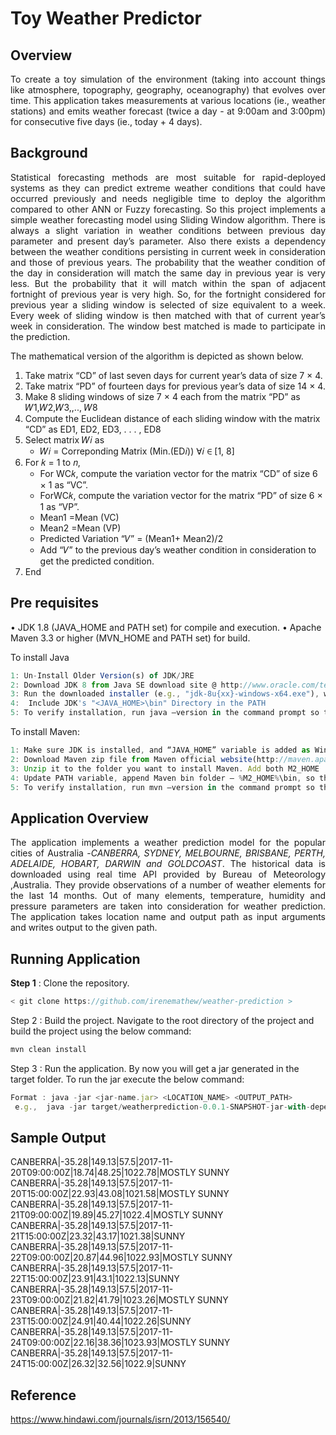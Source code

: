 Toy Weather Predictor
===================
Overview
-------------
<p align="justify">To create a toy simulation of the environment (taking into account things like atmosphere, topography, geography, oceanography) that evolves over time. This application takes measurements at various locations (ie., weather stations) and emits weather forecast (twice a day - at 9:00am and 3:00pm) for consecutive five days (ie., today + 4 days). </p>

Background
-----------------
<p align="justify">Statistical forecasting methods are most suitable for rapid-deployed systems as they can predict extreme weather conditions that could have occurred previously and needs negligible time to deploy the algorithm compared to other ANN or Fuzzy forecasting. So this project implements a simple weather forecasting model using Sliding Window algorithm. There is always a slight variation in weather conditions between previous day parameter and present day’s parameter. Also there exists a dependency between the weather conditions persisting in current week in consideration and those of previous years.
The probability that the weather condition of the day in consideration will match the same day in previous year is very less. But the probability that it will match within the span of adjacent fortnight of previous year is very high. So, for the fortnight considered for previous year a sliding window is selected of size equivalent to a week. Every week of sliding window is then matched with that of current year’s week in consideration. The window best matched is made to participate in the prediction.</p>

The mathematical version of the algorithm is depicted as shown below.
1. Take matrix “CD” of last seven days for current year’s data of size 7 × 4.
2. Take matrix “PD” of fourteen days for previous year’s data of size 14 × 4.
3. Make 8 sliding windows of size 7 × 4 each from the matrix “PD” as 𝑊1,𝑊2,𝑊3,,.., 𝑊8
4. Compute the Euclidean distance of each sliding window with the matrix “CD” as ED1, ED2, ED3, . . . , ED8
5. Select matrix 𝑊𝑖 as
	*	𝑊𝑖 = Correponding Matrix (Min.(ED𝑖))
		∀𝑖 ∈ [1, 8]
6. For 𝑘 = 1 to 𝑛,
	* For WC𝑘, compute the variation vector for the matrix “CD” of size 6 × 1 as “VC”.
	* ForWC𝑘, compute the variation vector for the matrix “PD” of size 6 × 1 as “VP”.
	* Mean1 =Mean (VC)
	* Mean2 =Mean (VP)
	* Predicted Variation “𝑉” = (Mean1+ Mean2)/2
	* Add “𝑉” to the previous day’s weather condition in consideration to get the predicted condition.
7. End

Pre requisites
--------------------
•	JDK 1.8 (JAVA_HOME and PATH set) for compile and execution.
•	Apache Maven 3.3 or higher (MVN_HOME and PATH set) for build.


To install Java
```javascript
1: Un-Install Older Version(s) of JDK/JRE
2: Download JDK 8 from Java SE download site @ http://www.oracle.com/technetwork/java/javase/downloads/index.html
3: Run the downloaded installer (e.g., "jdk-8u{xx}-windows-x64.exe"), which installs both the JDK and JRE.
4:  Include JDK's "<JAVA_HOME>\bin" Directory in the PATH
5: To verify installation, run java –version in the command prompt so that the version is displayed.
```

To install Maven:
```javascript
1: Make sure JDK is installed, and “JAVA_HOME” variable is added as Windows environment variable.
2: Download Maven zip file from Maven official website(http://maven.apache.org/download.cgi). 
3: Unzip it to the folder you want to install Maven. Add both M2_HOME  variables in the Windows environment, and point it to your Maven folder.
4: Update PATH variable, append Maven bin folder – %M2_HOME%\bin, so that you can run the Maven’s command everywhere.
5: To verify installation, run mvn –version in the command prompt so that the version is displayed.
```

Application Overview
-------------------------------

<p align="justify">The application implements a weather prediction model for the popular cities of Australia -<i>CANBERRA, SYDNEY, MELBOURNE, BRISBANE, PERTH, ADELAIDE, HOBART, DARWIN and GOLDCOAST</i>. The historical data is downloaded using real time API provided by Bureau of Meteorology ,Australia. They provide observations of a number of weather elements for the last 14 months. Out of many elements, temperature, humidity and pressure parameters are taken into consideration for weather prediction. The application takes location name and output path as input arguments and writes output to the given path. </p>

Running Application
-------------------------------
<b>Step 1</b> : Clone the repository.
```javascript
< git clone https://github.com/irenemathew/weather-prediction >
```
Step 2 : Build the project.
Navigate to the root directory of the project and build the project using the below command:
```javascript
mvn clean install
```
Step 3 : Run the application. By now you will get a jar generated in the target folder. To run the jar execute the below command:
```javascript
Format : java -jar <jar-name.jar> <LOCATION_NAME> <OUTPUT_PATH>
 e.g.,  java -jar target/weatherprediction-0.0.1-SNAPSHOT-jar-with-dependencies.jar /output/
``` 

Sample Output
----------------------

CANBERRA|-35.28|149.13|57.5|2017-11-20T09:00:00Z|18.74|48.25|1022.78|MOSTLY SUNNY
CANBERRA|-35.28|149.13|57.5|2017-11-20T15:00:00Z|22.93|43.08|1021.58|MOSTLY SUNNY
CANBERRA|-35.28|149.13|57.5|2017-11-21T09:00:00Z|19.89|45.27|1022.4|MOSTLY SUNNY
CANBERRA|-35.28|149.13|57.5|2017-11-21T15:00:00Z|23.32|43.17|1021.38|SUNNY
CANBERRA|-35.28|149.13|57.5|2017-11-22T09:00:00Z|20.87|44.96|1022.93|MOSTLY SUNNY
CANBERRA|-35.28|149.13|57.5|2017-11-22T15:00:00Z|23.91|43.1|1022.13|SUNNY
CANBERRA|-35.28|149.13|57.5|2017-11-23T09:00:00Z|21.82|41.79|1023.26|MOSTLY SUNNY
CANBERRA|-35.28|149.13|57.5|2017-11-23T15:00:00Z|24.91|40.44|1022.26|SUNNY
CANBERRA|-35.28|149.13|57.5|2017-11-24T09:00:00Z|22.16|38.36|1023.93|MOSTLY SUNNY
CANBERRA|-35.28|149.13|57.5|2017-11-24T15:00:00Z|26.32|32.56|1022.9|SUNNY
 

Reference
---------
https://www.hindawi.com/journals/isrn/2013/156540/
